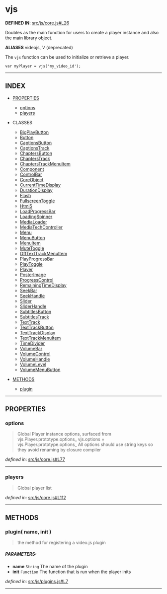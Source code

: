<!-- GENERATED FROM SOURCE -->

# vjs

__DEFINED IN__: [src/js/core.js#L26](https://github.com/videojs/video.js/blob/master/src/js/core.js#L26)  

Doubles as the main function for users to create a player instance and also
the main library object.

**ALIASES** videojs, _V_ (deprecated)

The `vjs` function can be used to initialize or retrieve a player.

    var myPlayer = vjs('my_video_id');

---

## INDEX

- [PROPERTIES](#properties)
  - [options](#options)
  - [players](#players)

- CLASSES
  - [BigPlayButton](vjs.BigPlayButton.md)
  - [Button](vjs.Button.md)
  - [CaptionsButton](vjs.CaptionsButton.md)
  - [CaptionsTrack](vjs.CaptionsTrack.md)
  - [ChaptersButton](vjs.ChaptersButton.md)
  - [ChaptersTrack](vjs.ChaptersTrack.md)
  - [ChaptersTrackMenuItem](vjs.ChaptersTrackMenuItem.md)
  - [Component](vjs.Component.md)
  - [ControlBar](vjs.ControlBar.md)
  - [CoreObject](vjs.CoreObject.md)
  - [CurrentTimeDisplay](vjs.CurrentTimeDisplay.md)
  - [DurationDisplay](vjs.DurationDisplay.md)
  - [Flash](vjs.Flash.md)
  - [FullscreenToggle](vjs.FullscreenToggle.md)
  - [Html5](vjs.Html5.md)
  - [LoadProgressBar](vjs.LoadProgressBar.md)
  - [LoadingSpinner](vjs.LoadingSpinner.md)
  - [MediaLoader](vjs.MediaLoader.md)
  - [MediaTechController](vjs.MediaTechController.md)
  - [Menu](vjs.Menu.md)
  - [MenuButton](vjs.MenuButton.md)
  - [MenuItem](vjs.MenuItem.md)
  - [MuteToggle](vjs.MuteToggle.md)
  - [OffTextTrackMenuItem](vjs.OffTextTrackMenuItem.md)
  - [PlayProgressBar](vjs.PlayProgressBar.md)
  - [PlayToggle](vjs.PlayToggle.md)
  - [Player](vjs.Player.md)
  - [PosterImage](vjs.PosterImage.md)
  - [ProgressControl](vjs.ProgressControl.md)
  - [RemainingTimeDisplay](vjs.RemainingTimeDisplay.md)
  - [SeekBar](vjs.SeekBar.md)
  - [SeekHandle](vjs.SeekHandle.md)
  - [Slider](vjs.Slider.md)
  - [SliderHandle](vjs.SliderHandle.md)
  - [SubtitlesButton](vjs.SubtitlesButton.md)
  - [SubtitlesTrack](vjs.SubtitlesTrack.md)
  - [TextTrack](vjs.TextTrack.md)
  - [TextTrackButton](vjs.TextTrackButton.md)
  - [TextTrackDisplay](vjs.TextTrackDisplay.md)
  - [TextTrackMenuItem](vjs.TextTrackMenuItem.md)
  - [TimeDivider](vjs.TimeDivider.md)
  - [VolumeBar](vjs.VolumeBar.md)
  - [VolumeControl](vjs.VolumeControl.md)
  - [VolumeHandle](vjs.VolumeHandle.md)
  - [VolumeLevel](vjs.VolumeLevel.md)
  - [VolumeMenuButton](vjs.VolumeMenuButton.md)

- [METHODS](#methods)
  - [plugin](#plugin-name-init-)

---

## PROPERTIES

### options
> Global Player instance options, surfaced from vjs.Player.prototype.options_
> vjs.options = vjs.Player.prototype.options_
> All options should use string keys so they avoid
> renaming by closure compiler

_defined in_: [src/js/core.js#L77](https://github.com/videojs/video.js/blob/master/src/js/core.js#L77)

---

### players
> Global player list

_defined in_: [src/js/core.js#L112](https://github.com/videojs/video.js/blob/master/src/js/core.js#L112)

---

## METHODS

### plugin( name, init )
> the method for registering a video.js plugin

##### PARAMETERS: 
* __name__ `String` The name of the plugin
* __init__ `Function` The function that is run when the player inits

_defined in_: [src/js/plugins.js#L7](https://github.com/videojs/video.js/blob/master/src/js/plugins.js#L7)

---

